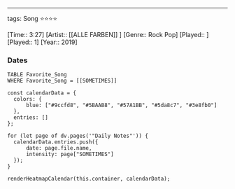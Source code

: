 ---
tags: Song ⭐⭐⭐⭐ 

[Time:: 3:27]
[Artist:: [[ALLE FARBEN]] ]
[Genre:: Rock Pop]
[Played:: ]
[Played:: 1]
[Year:: 2019]
### Dates
````dataview
TABLE Favorite_Song
WHERE Favorite_Song = [[SOMETIMES]]
````

  ```dataviewjs
const calendarData = { 
	colors: { 
		blue: ["#9ccfd8", "#5BAAB8", "#57A1BB", "#5da8c7", "#3e8fb0"] 
	}, 
	entries: [] 
}; 

for (let page of dv.pages('"Daily Notes"')) { 
	calendarData.entries.push({ 
		date: page.file.name, 
		intensity: page["SOMETIMES"]
	}); 
} 

renderHeatmapCalendar(this.container, calendarData);
```

